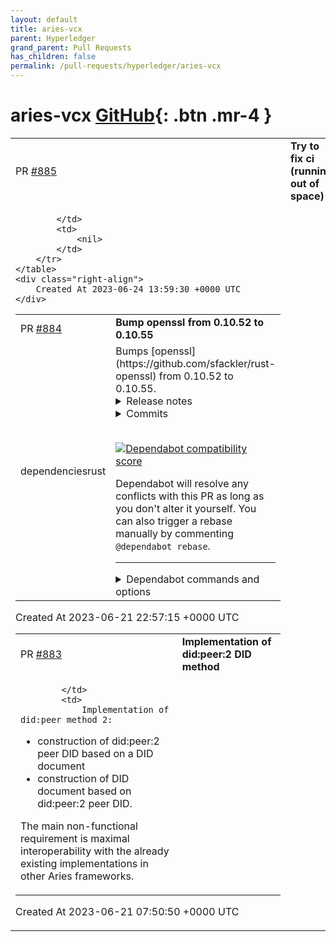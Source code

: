 ```yaml
---
layout: default
title: aries-vcx
parent: Hyperledger
grand_parent: Pull Requests
has_children: false
permalink: /pull-requests/hyperledger/aries-vcx
---
```


# aries-vcx <span class="fs-3 right-align">[GitHub](https://github.com/hyperledger/aries-vcx){: .btn .mr-4 }</span>


<div>
    <table>
        <tr>
            <td>
                PR <a href="https://github.com/hyperledger/aries-vcx/pull/885" class=".btn">#885</a>
            </td>
            <td>
                <b>
                    Try to fix ci (running out of space)
                </b>
            </td>
        </tr>
        <tr>
            <td>
                
            </td>
            <td>
                <nil>
            </td>
        </tr>
    </table>
    <div class="right-align">
        Created At 2023-06-24 13:59:30 +0000 UTC
    </div>
</div>

<div>
    <table>
        <tr>
            <td>
                PR <a href="https://github.com/hyperledger/aries-vcx/pull/884" class=".btn">#884</a>
            </td>
            <td>
                <b>
                    Bump openssl from 0.10.52 to 0.10.55
                </b>
            </td>
        </tr>
        <tr>
            <td>
                <span class="chip">dependencies</span><span class="chip">rust</span>
            </td>
            <td>
                Bumps [openssl](https://github.com/sfackler/rust-openssl) from 0.10.52 to 0.10.55.
<details>
<summary>Release notes</summary>
<p><em>Sourced from <a href="https://github.com/sfackler/rust-openssl/releases">openssl's releases</a>.</em></p>
<blockquote>
<h2>openssl-v0.10.55</h2>
<h2>What's Changed</h2>
<ul>
<li>Fix warnings from BoringSSL on Rust 1.70 by <a href="https://github.com/alex"><code>@​alex</code></a> in <a href="https://redirect.github.com/sfackler/rust-openssl/pull/1948">sfackler/rust-openssl#1948</a></li>
<li>Honor OPENSSL_NO_OCB if OpenSSL was built this way by <a href="https://github.com/davidben"><code>@​davidben</code></a> in <a href="https://redirect.github.com/sfackler/rust-openssl/pull/1952">sfackler/rust-openssl#1952</a></li>
<li>Fix some deprecated patterns when using BoringSSL by <a href="https://github.com/davidben"><code>@​davidben</code></a> in <a href="https://redirect.github.com/sfackler/rust-openssl/pull/1945">sfackler/rust-openssl#1945</a></li>
<li>add get_asn1_flag to EcGroupRef by <a href="https://github.com/reaperhulk"><code>@​reaperhulk</code></a> in <a href="https://redirect.github.com/sfackler/rust-openssl/pull/1947">sfackler/rust-openssl#1947</a></li>
<li>Fixed type mutability on asn1_flag by <a href="https://github.com/alex"><code>@​alex</code></a> in <a href="https://redirect.github.com/sfackler/rust-openssl/pull/1954">sfackler/rust-openssl#1954</a></li>
<li>allow affine_coordinates on boring and libre by <a href="https://github.com/reaperhulk"><code>@​reaperhulk</code></a> in <a href="https://redirect.github.com/sfackler/rust-openssl/pull/1955">sfackler/rust-openssl#1955</a></li>
<li>add support for EVP_PKEY_derive_set_peer_ex in OpenSSL 3 by <a href="https://github.com/reaperhulk"><code>@​reaperhulk</code></a> in <a href="https://redirect.github.com/sfackler/rust-openssl/pull/1956">sfackler/rust-openssl#1956</a></li>
<li>Use type-safe wrappers instead of EVP_PKEY_assign by <a href="https://github.com/davidben"><code>@​davidben</code></a> in <a href="https://redirect.github.com/sfackler/rust-openssl/pull/1959">sfackler/rust-openssl#1959</a></li>
<li>add Nid::SM2 and pkey Id::SM2 by <a href="https://github.com/zh-jq"><code>@​zh-jq</code></a> in <a href="https://redirect.github.com/sfackler/rust-openssl/pull/1962">sfackler/rust-openssl#1962</a></li>
<li>Fix handling of empty host strings by <a href="https://github.com/sfackler"><code>@​sfackler</code></a> in <a href="https://redirect.github.com/sfackler/rust-openssl/pull/1968">sfackler/rust-openssl#1968</a></li>
<li>Remove old codes that belows supported Rust version. by <a href="https://github.com/tesuji"><code>@​tesuji</code></a> in <a href="https://redirect.github.com/sfackler/rust-openssl/pull/1966">sfackler/rust-openssl#1966</a></li>
<li>Release openssl v0.10.55 and openssl-sys v0.9.89 by <a href="https://github.com/alex"><code>@​alex</code></a> in <a href="https://redirect.github.com/sfackler/rust-openssl/pull/1970">sfackler/rust-openssl#1970</a></li>
</ul>
<h2>New Contributors</h2>
<ul>
<li><a href="https://github.com/davidben"><code>@​davidben</code></a> made their first contribution in <a href="https://redirect.github.com/sfackler/rust-openssl/pull/1952">sfackler/rust-openssl#1952</a></li>
<li><a href="https://github.com/tesuji"><code>@​tesuji</code></a> made their first contribution in <a href="https://redirect.github.com/sfackler/rust-openssl/pull/1966">sfackler/rust-openssl#1966</a></li>
</ul>
<p><strong>Full Changelog</strong>: <a href="https://github.com/sfackler/rust-openssl/compare/openssl-v0.10.54...openssl-v0.10.55">https://github.com/sfackler/rust-openssl/compare/openssl-v0.10.54...openssl-v0.10.55</a></p>
<h2>openssl-v0.10.54</h2>
<h2>What's Changed</h2>
<ul>
<li>Remove converting PKCS#8 passphrase to CString by <a href="https://github.com/alex"><code>@​alex</code></a> in <a href="https://redirect.github.com/sfackler/rust-openssl/pull/1941">sfackler/rust-openssl#1941</a></li>
<li>Version bump for openssl v0.10.54 release by <a href="https://github.com/alex"><code>@​alex</code></a> in <a href="https://redirect.github.com/sfackler/rust-openssl/pull/1942">sfackler/rust-openssl#1942</a></li>
</ul>
<p><strong>Full Changelog</strong>: <a href="https://github.com/sfackler/rust-openssl/compare/openssl-v0.10.53...openssl-v0.10.54">https://github.com/sfackler/rust-openssl/compare/openssl-v0.10.53...openssl-v0.10.54</a></p>
<h2>openssl-v0.10.53</h2>
<h2>What's Changed</h2>
<ul>
<li>Check for OPENSSL_NO_RC4 when using EVP_rc4 by <a href="https://github.com/oskirby"><code>@​oskirby</code></a> in <a href="https://redirect.github.com/sfackler/rust-openssl/pull/1910">sfackler/rust-openssl#1910</a></li>
<li>Fix link errors for X509_get0_authority_xxx methods on Ubuntu/bionic by <a href="https://github.com/oskirby"><code>@​oskirby</code></a> in <a href="https://redirect.github.com/sfackler/rust-openssl/pull/1909">sfackler/rust-openssl#1909</a></li>
<li>add X509::pathlen by <a href="https://github.com/zh-jq-b"><code>@​zh-jq-b</code></a> in <a href="https://redirect.github.com/sfackler/rust-openssl/pull/1916">sfackler/rust-openssl#1916</a></li>
<li>Add bindings to SSL_bytes_to_cipher_list by <a href="https://github.com/RoastVeg"><code>@​RoastVeg</code></a> in <a href="https://redirect.github.com/sfackler/rust-openssl/pull/1921">sfackler/rust-openssl#1921</a></li>
<li>Add boringssl hkdf derivation by <a href="https://github.com/AndrewScull"><code>@​AndrewScull</code></a> in <a href="https://redirect.github.com/sfackler/rust-openssl/pull/1926">sfackler/rust-openssl#1926</a></li>
<li>add other name support by <a href="https://github.com/huettner94"><code>@​huettner94</code></a> in <a href="https://redirect.github.com/sfackler/rust-openssl/pull/1915">sfackler/rust-openssl#1915</a></li>
<li>LibreSSL 3.8.0 by <a href="https://github.com/vishwin"><code>@​vishwin</code></a> in <a href="https://redirect.github.com/sfackler/rust-openssl/pull/1935">sfackler/rust-openssl#1935</a></li>
<li>add Dsa<!-- raw HTML omitted --> with some helper functions by <a href="https://github.com/reaperhulk"><code>@​reaperhulk</code></a> in <a href="https://redirect.github.com/sfackler/rust-openssl/pull/1937">sfackler/rust-openssl#1937</a></li>
<li>reimplement Dsa::generate in terms of generate_params/generate_key by <a href="https://github.com/reaperhulk"><code>@​reaperhulk</code></a> in <a href="https://redirect.github.com/sfackler/rust-openssl/pull/1938">sfackler/rust-openssl#1938</a></li>
<li>Added DER serialization for <code>DSAPrivateKey</code> by <a href="https://github.com/alex"><code>@​alex</code></a> in <a href="https://redirect.github.com/sfackler/rust-openssl/pull/1939">sfackler/rust-openssl#1939</a></li>
<li>version bump 0.9.88 and 0.10.53 by <a href="https://github.com/reaperhulk"><code>@​reaperhulk</code></a> in <a href="https://redirect.github.com/sfackler/rust-openssl/pull/1940">sfackler/rust-openssl#1940</a></li>
</ul>
<h2>New Contributors</h2>
<ul>
<li><a href="https://github.com/oskirby"><code>@​oskirby</code></a> made their first contribution in <a href="https://redirect.github.com/sfackler/rust-openssl/pull/1910">sfackler/rust-openssl#1910</a></li>
<li><a href="https://github.com/zh-jq-b"><code>@​zh-jq-b</code></a> made their first contribution in <a href="https://redirect.github.com/sfackler/rust-openssl/pull/1916">sfackler/rust-openssl#1916</a></li>
<li><a href="https://github.com/RoastVeg"><code>@​RoastVeg</code></a> made their first contribution in <a href="https://redirect.github.com/sfackler/rust-openssl/pull/1921">sfackler/rust-openssl#1921</a></li>
<li><a href="https://github.com/huettner94"><code>@​huettner94</code></a> made their first contribution in <a href="https://redirect.github.com/sfackler/rust-openssl/pull/1915">sfackler/rust-openssl#1915</a></li>
</ul>
<p><strong>Full Changelog</strong>: <a href="https://github.com/sfackler/rust-openssl/compare/openssl-v0.10.52...openssl-v0.10.53">https://github.com/sfackler/rust-openssl/compare/openssl-v0.10.52...openssl-v0.10.53</a></p>
</blockquote>
</details>
<details>
<summary>Commits</summary>
<ul>
<li><a href="https://github.com/sfackler/rust-openssl/commit/d7dae6fb45aca39ae9793be6365d92e870e0b8ee"><code>d7dae6f</code></a> Merge pull request <a href="https://redirect.github.com/sfackler/rust-openssl/issues/1970">#1970</a> from alex/bump-for-release</li>
<li><a href="https://github.com/sfackler/rust-openssl/commit/983b9e210ac27895a39e0ed11a407b7936192313"><code>983b9e2</code></a> Release openssl v0.10.55 and openssl-sys v0.9.89</li>
<li><a href="https://github.com/sfackler/rust-openssl/commit/28b3925a329967f3ce1d3a1a7be2db55b75dd5e6"><code>28b3925</code></a> Merge pull request <a href="https://redirect.github.com/sfackler/rust-openssl/issues/1966">#1966</a> from tesuji/tidy-old-msrv</li>
<li><a href="https://github.com/sfackler/rust-openssl/commit/f03a2dc8074ff87bf8502194d955f6d60c8fff65"><code>f03a2dc</code></a> Merge pull request <a href="https://redirect.github.com/sfackler/rust-openssl/issues/1968">#1968</a> from sfackler/empty-domain-segfault</li>
<li><a href="https://github.com/sfackler/rust-openssl/commit/155b3dc71700d2ff31651bbc99b991765a718c4e"><code>155b3dc</code></a> Fix handling of empty host strings</li>
<li><a href="https://github.com/sfackler/rust-openssl/commit/978435639b0e1a93a953a7f211216c33aaedc450"><code>9784356</code></a> chore: simplify cfg attributes</li>
<li><a href="https://github.com/sfackler/rust-openssl/commit/8ab3c3f3a8e6102b734d849132aaeb9728cec669"><code>8ab3c3f</code></a> update min-version passed to bindgen</li>
<li><a href="https://github.com/sfackler/rust-openssl/commit/8587ff88431fc9ef495eda1b5bcfab4d310ef3cd"><code>8587ff8</code></a> chore: use pre-existing clean APIs instead</li>
<li><a href="https://github.com/sfackler/rust-openssl/commit/b1e16e927622b8c044f88de802523dead0b0ec5e"><code>b1e16e9</code></a> clippy: use strip_prefix instead of manually strip</li>
<li><a href="https://github.com/sfackler/rust-openssl/commit/fb5ae60cbb1dbbb2e34d47e113b25bc31f4acc37"><code>fb5ae60</code></a> clippy: remove unused allow attributes</li>
<li>Additional commits viewable in <a href="https://github.com/sfackler/rust-openssl/compare/openssl-v0.10.52...openssl-v0.10.55">compare view</a></li>
</ul>
</details>
<br />


[![Dependabot compatibility score](https://dependabot-badges.githubapp.com/badges/compatibility_score?dependency-name=openssl&package-manager=cargo&previous-version=0.10.52&new-version=0.10.55)](https://docs.github.com/en/github/managing-security-vulnerabilities/about-dependabot-security-updates#about-compatibility-scores)

Dependabot will resolve any conflicts with this PR as long as you don't alter it yourself. You can also trigger a rebase manually by commenting `@dependabot rebase`.

[//]: # (dependabot-automerge-start)
[//]: # (dependabot-automerge-end)

---

<details>
<summary>Dependabot commands and options</summary>
<br />

You can trigger Dependabot actions by commenting on this PR:
- `@dependabot rebase` will rebase this PR
- `@dependabot recreate` will recreate this PR, overwriting any edits that have been made to it
- `@dependabot merge` will merge this PR after your CI passes on it
- `@dependabot squash and merge` will squash and merge this PR after your CI passes on it
- `@dependabot cancel merge` will cancel a previously requested merge and block automerging
- `@dependabot reopen` will reopen this PR if it is closed
- `@dependabot close` will close this PR and stop Dependabot recreating it. You can achieve the same result by closing it manually
- `@dependabot ignore this major version` will close this PR and stop Dependabot creating any more for this major version (unless you reopen the PR or upgrade to it yourself)
- `@dependabot ignore this minor version` will close this PR and stop Dependabot creating any more for this minor version (unless you reopen the PR or upgrade to it yourself)
- `@dependabot ignore this dependency` will close this PR and stop Dependabot creating any more for this dependency (unless you reopen the PR or upgrade to it yourself)
You can disable automated security fix PRs for this repo from the [Security Alerts page](https://github.com/hyperledger/aries-vcx/network/alerts).

</details>
            </td>
        </tr>
    </table>
    <div class="right-align">
        Created At 2023-06-21 22:57:15 +0000 UTC
    </div>
</div>

<div>
    <table>
        <tr>
            <td>
                PR <a href="https://github.com/hyperledger/aries-vcx/pull/883" class=".btn">#883</a>
            </td>
            <td>
                <b>
                    Implementation of did:peer:2 DID method
                </b>
            </td>
        </tr>
        <tr>
            <td>
                
            </td>
            <td>
                Implementation of did:peer method 2:

* construction of did:peer:2 peer DID based on a DID document
* construction of DID document based on did:peer:2 peer DID.

The main non-functional requirement is maximal interoperability with the already existing implementations in other Aries frameworks.
            </td>
        </tr>
    </table>
    <div class="right-align">
        Created At 2023-06-21 07:50:50 +0000 UTC
    </div>
</div>

